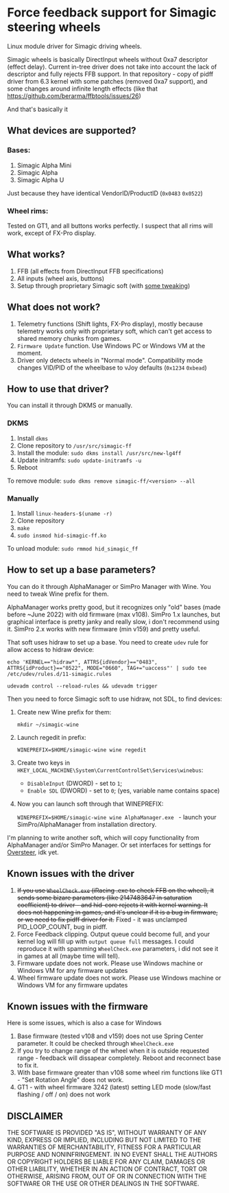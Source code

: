 # Force feedback support for Simagic steering wheels

Linux module driver for Simagic driving wheels.

Simagic wheels is basically DirectInput wheels without 0xa7 descriptor (effect delay). Current in-tree driver does not take into account the lack of descriptor and fully rejects FFB support.
In that repository - copy of pidff driver from 6.3 kernel with some patches (removed 0xa7 support), and some changes around infinite length effects (like that https://github.com/berarma/ffbtools/issues/26)

And that's basically it

## What devices are supported?
### Bases:
1. Simagic Alpha Mini
2. Simagic Alpha
3. Simagic Alpha U

Just because they have identical VendorID/ProductID (`0x0483` `0x0522`)

### Wheel rims:
Tested on GT1, and all buttons works perfectly. I suspect that all rims will work, except of FX-Pro display.

## What works?
1. FFB (all effects from DirectInput FFB specifications)
2. All inputs (wheel axis, buttons)
3. Setup through proprietary Simagic soft (with [some tweaking](#how-to-set-up-a-base-parameters))

## What does not work?
1. Telemetry functions (Shift lights, FX-Pro display), mostly because telemetry works only with proprietary soft, which can't get access to shared memory chunks from games.
2. `Firmware Update` function. Use Windows PC or Windows VM at the moment.
3. Driver only detects wheels in "Normal mode". Compatibility mode changes VID/PID of the wheelbase to vJoy defaults (`0x1234` `0xbead`)

## How to use that driver?
You can install it through DKMS or manually.
### DKMS
1. Install `dkms`
2. Clone repository to `/usr/src/simagic-ff`
3. Install the module: 
`sudo dkms install /usr/src/new-lg4ff`
4. Update initramfs:
`sudo update-initramfs -u`
5. Reboot

To remove module:
`sudo dkms remove simagic-ff/<version> --all`
### Manually 

1. Install `linux-headers-$(uname -r)`
2. Clone repository
3. `make`
4. `sudo insmod hid-simagic-ff.ko`

To unload module:
`sudo rmmod hid_simagic_ff`


## How to set up a base parameters?

You can do it through AlphaManager or SimPro Manager with Wine. You need to tweak Wine prefix for them.

AlphaManager works pretty good, but it recognizes only "old" bases (made before ~June 2022) with old firmware (max v108). SimPro 1.x launches, but graphical interface is pretty janky and really slow, i don't recommend using it. SimPro 2.x works with new firmware (min v159) and pretty useful.

That soft uses hidraw to set up a base. You need to create `udev` rule for allow access to hidraw device:
```
echo 'KERNEL=="hidraw*", ATTRS{idVendor}=="0483", ATTRS{idProduct}=="0522", MODE="0660", TAG+="uaccess"' | sudo tee /etc/udev/rules.d/11-simagic.rules

udevadm control --reload-rules && udevadm trigger
```

Then you need to force Simagic soft to use hidraw, not SDL, to find devices:
1. Create new Wine prefix for them:

      `mkdir ~/simagic-wine`
2. Launch regedit in prefix:

      `WINEPREFIX=$HOME/simagic-wine wine regedit`
3. Create two keys in
  `HKEY_LOCAL_MACHINE\System\CurrentControlSet\Services\winebus`:

    * `DisableInput` (DWORD) - set to `1`;
    * `Enable SDL` (DWORD) - set to `0`; (yes, variable name contains  space)
4. Now you can launch soft through that WINEPREFIX:

    `WINEPREFIX=$HOME/simagic-wine wine AlphaManager.exe ` - launch your SimPro/AlphaManager from installation directory.


I'm planning to write another soft, which will copy functionality from AlphaManager and/or SimPro Manager. Or set interfaces for settings for [Oversteer](https://github.com/berarma/oversteer), idk yet.

## Known issues with the driver

1. ~~If you use `WheelCheck.exe` (iRacing .exe to check FFB on the wheel), it sends some bizare parameters (like 2147483647 in saturation coefficient) to driver - and hid-core rejects it with kernel warning. It does not happening in games, and it's unclear if it is a bug in firmware, or we need to fix pidff driver for it.~~ Fixed - it was unclamped PID_LOOP_COUNT, bug in pidff. 
2. Force Feedback clipping. Output queue could become full, and your kernel log will fill up with `output queue full` messages. I could reproduce it with spamming `WheelCheck.exe` parameters, i did not see it in games at all (maybe time will tell).
3. Firmware update does not work. Please use Windows machine or Windows VM for any firmware updates
4. Wheel firmware update does not work. Please use Windows machine or Windows VM for any firmware updates

## Known issues with the firmware 
Here is some issues, which is also a case for Windows
1. Base firmware (tested v108 and v159) does not use Spring Center parameter. It could be checked through `WheelCheck.exe`
2. If you try to change range of the wheel when it is outside requested range - feedback will dissapear completely. Reboot and reconnect base to fix it.
3. With base firmware greater than v108 some wheel rim functions like GT1 - "Set Rotation Angle" does not work.
4. GT1 - with wheel firmware 3242 (latest) setting LED mode (slow/fast flashing / off / on) does not work


## DISCLAIMER
THE SOFTWARE IS PROVIDED "AS IS", WITHOUT WARRANTY OF ANY KIND, EXPRESS OR IMPLIED, INCLUDING BUT NOT LIMITED TO THE WARRANTIES OF MERCHANTABILITY, FITNESS FOR A PARTICULAR PURPOSE AND NONINFRINGEMENT. IN NO EVENT SHALL THE AUTHORS OR COPYRIGHT HOLDERS BE LIABLE FOR ANY CLAIM, DAMAGES OR OTHER LIABILITY, WHETHER IN AN ACTION OF CONTRACT, TORT OR OTHERWISE, ARISING FROM, OUT OF OR IN CONNECTION WITH THE SOFTWARE OR THE USE OR OTHER DEALINGS IN THE SOFTWARE.
